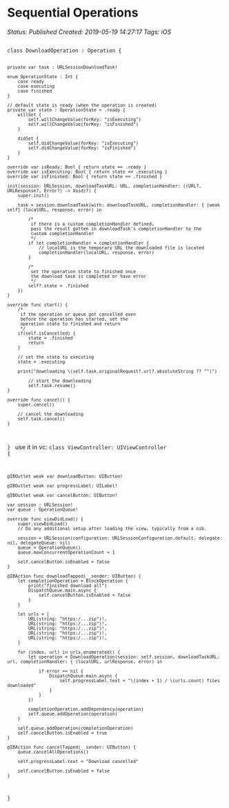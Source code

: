 # Sequential Operations

_Status: Published_
_Created: 2019-05-19 14:27:17_
_Tags: iOS_

<code>
class DownloadOperation : Operation {
    
    private var task : URLSessionDownloadTask!
    
    enum OperationState : Int {
        case ready
        case executing
        case finished
    }
    
    // default state is ready (when the operation is created)
    private var state : OperationState = .ready {
        willSet {
            self.willChangeValue(forKey: "isExecuting")
            self.willChangeValue(forKey: "isFinished")
        }
        
        didSet {
            self.didChangeValue(forKey: "isExecuting")
            self.didChangeValue(forKey: "isFinished")
        }
    }
    
    override var isReady: Bool { return state == .ready }
    override var isExecuting: Bool { return state == .executing }
    override var isFinished: Bool { return state == .finished }
    
    init(session: URLSession, downloadTaskURL: URL, completionHandler: ((URL?, URLResponse?, Error?) -> Void)?) {
        super.init()
        
        task = session.downloadTask(with: downloadTaskURL, completionHandler: { [weak self] (localURL, response, error) in
            
            /*
             if there is a custom completionHandler defined,
             pass the result gotten in downloadTask's completionHandler to the
             custom completionHandler
             */
            if let completionHandler = completionHandler {
                // localURL is the temporary URL the downloaded file is located
                completionHandler(localURL, response, error)
            }
            
            /*
             set the operation state to finished once
             the download task is completed or have error
             */
            self?.state = .finished
        })
    }
    
    override func start() {
        /*
         if the operation or queue got cancelled even
         before the operation has started, set the
         operation state to finished and return
         */
        if(self.isCancelled) {
            state = .finished
            return
        }
        
        // set the state to executing
        state = .executing
        
        print("downloading \(self.task.originalRequest?.url?.absoluteString ?? "")")
            
            // start the downloading
            self.task.resume()
    }
    
    override func cancel() {
        super.cancel()
        
        // cancel the downloading
        self.task.cancel()
    }
}
</code>
use it in vc:
<code>class ViewController: UIViewController {

    @IBOutlet weak var downloadButton: UIButton!
    
    @IBOutlet weak var progressLabel: UILabel!
    
    @IBOutlet weak var cancelButton: UIButton!
    
    var session : URLSession!
    var queue : OperationQueue!
    
    override func viewDidLoad() {
        super.viewDidLoad()
        // Do any additional setup after loading the view, typically from a nib.
        
        session = URLSession(configuration: URLSessionConfiguration.default, delegate: nil, delegateQueue: nil)
        queue = OperationQueue()
        queue.maxConcurrentOperationCount = 1
        
        self.cancelButton.isEnabled = false
    }

    @IBAction func downloadTapped(_ sender: UIButton) {
        let completionOperation = BlockOperation {
            print("finished download all")
            DispatchQueue.main.async {
                self.cancelButton.isEnabled = false
            }
        }
        
        let urls = [
            URL(string: "https:/...zip")!,
            URL(string: "https:/...zip")!,
            URL(string: "https:/...zip")!,
            URL(string: "https:/...zip")!,
            URL(string: "https:/...zip")!,
        ]
        
        for (index, url) in urls.enumerated() {
            let operation = DownloadOperation(session: self.session, downloadTaskURL: url, completionHandler: { (localURL, urlResponse, error) in
                
                if error == nil {
                    DispatchQueue.main.async {
                        self.progressLabel.text = "\(index + 1) / \(urls.count) files downloaded"
                    }
                }
            })
            
            completionOperation.addDependency(operation)
            self.queue.addOperation(operation)
        }
        
        self.queue.addOperation(completionOperation)
        self.cancelButton.isEnabled = true
    }
    
    @IBAction func cancelTapped(_ sender: UIButton) {
        queue.cancelAllOperations()
        
        self.progressLabel.text = "Download cancelled"
        
        self.cancelButton.isEnabled = false
    }
    
}</code>